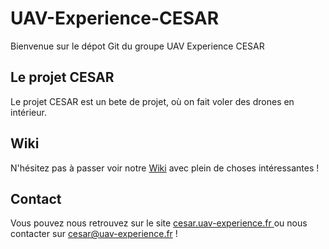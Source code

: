 # UAV-Experience-CESAR

Bienvenue sur le dépot Git du groupe UAV Experience CESAR

## Le projet CESAR

Le projet CESAR est un bete de projet, où on fait voler des drones en intérieur.

## Wiki

N'hésitez pas à passer voir notre <a href="https://github.com/jcclerval/UAV-Experience-CESAR/wiki">Wiki<a/> avec plein de choses intéressantes !


## Contact

Vous pouvez nous retrouvez sur le site <a href="cesar.uav-experience.fr"> cesar.uav-experience.fr </a> ou nous contacter sur cesar@uav-experience.fr !
